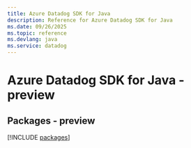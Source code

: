 ```yaml
---
title: Azure Datadog SDK for Java
description: Reference for Azure Datadog SDK for Java
ms.date: 09/26/2025
ms.topic: reference
ms.devlang: java
ms.service: datadog
---
```

# Azure Datadog SDK for Java - preview
## Packages - preview
[!INCLUDE [packages](datadog-index.md)]